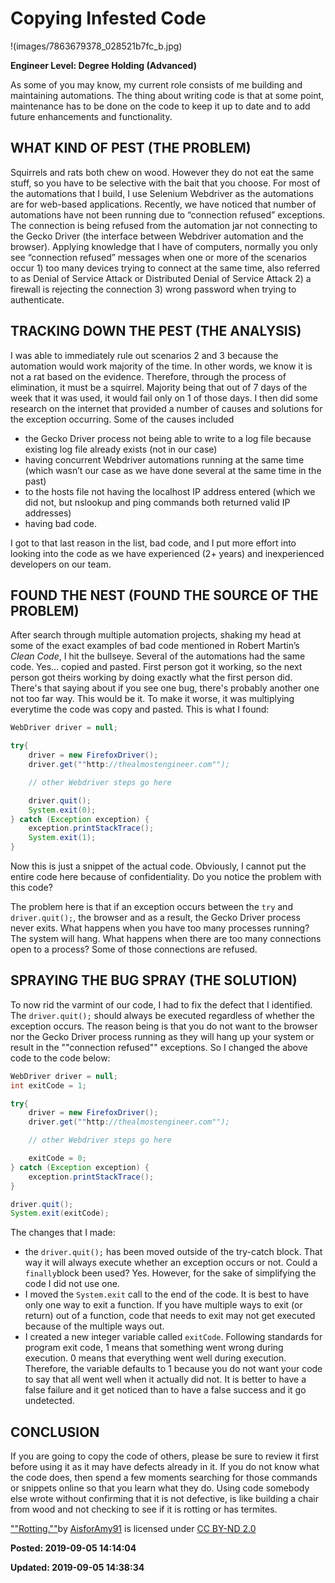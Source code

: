 # Copying Infested Code

!(images/7863679378_028521b7fc_b.jpg)

**Engineer Level: Degree Holding (Advanced)** 

As some of you may know, my current role consists of me building and maintaining automations. The thing about writing code is that at some point, maintenance has to be done on the code to keep it up to date and to add future enhancements and functionality. 

## WHAT KIND OF PEST (THE PROBLEM)

Squirrels and rats both chew on wood.  However they do not eat the same stuff, so you have to be selective with the bait that you choose. For most of the automations that I build, I use Selenium Webdriver as the automations are for web-based applications.   Recently, we have noticed that number of automations have not been running due to “connection refused” exceptions.  The connection is being refused from the automation jar not connecting to the Gecko Driver (the interface between Webdriver automation and the browser). Applying knowledge that I have of computers, normally you only see “connection refused” messages when one or more of the scenarios occur 1) too many devices trying to connect at the same time, also referred to as Denial of Service Attack or Distributed Denial of Service Attack 2) a firewall is rejecting the connection 3) wrong password when trying to authenticate. 

## TRACKING DOWN THE PEST (THE ANALYSIS)

I was able to immediately rule out scenarios 2 and 3 because the automation would work majority of the time. In other words, we know it is not a rat based on the evidence. Therefore, through the process of elimination, it must be a squirrel. Majority being that out of 7 days of the week that it was used, it would fail only on 1 of those days. I then did some research on the internet that provided a number of causes and solutions for the exception occurring. Some of the causes included 
* the Gecko Driver process not being able to write to a log file because existing log file already exists (not in our case)
* having concurrent Webdriver automations running at the same time (which wasn’t our case as we have done several at the same time in the past)
* to the hosts file not having the localhost IP address entered (which we did not, but nslookup and ping commands both returned valid IP addresses)
* having bad code.  

I got to that last reason in the list, bad code, and I put more effort into looking into the code as we have experienced (2+ years) and inexperienced developers on our team. 

## FOUND THE NEST (FOUND THE SOURCE OF THE PROBLEM)

After search through multiple automation projects, shaking my head at some of the exact examples of bad code mentioned in Robert Martin’s *Clean Code*, I hit the bullseye. Several of the automations had the same code. Yes… copied and pasted. First person got it working, so the next person got theirs working by doing exactly what the first person did. There's that saying about if you see one bug, there's probably another one not too far way.  This would be it. To make it worse, it was multiplying everytime the code was copy and pasted. This is what I found: 

```java
WebDriver driver = null;

try{	
    driver = new FirefoxDriver();
    driver.get(""http://thealmostengineer.com"");

    // other Webdriver steps go here 

    driver.quit();
    System.exit(0);
} catch (Exception exception) {
    exception.printStackTrace();
    System.exit(1);
}
```

Now this is just a snippet of the actual code.  Obviously, I cannot put the entire code here because of confidentiality. Do you notice the problem with this code? 

The problem here is that if an exception occurs between the ```try``` and ```driver.quit();```, the browser and as a result, the Gecko Driver process never exits. What happens when you have too many processes running?  The system will hang. What happens when there are too many connections open to a process? Some of those connections are refused. 

## SPRAYING THE BUG SPRAY (THE SOLUTION)

To now rid the varmint of our code, I had to fix the defect that I identified. The ```driver.quit();``` should always be executed regardless of whether the exception occurs.  The reason being is that you do not want to the browser nor the Gecko Driver process running as they will hang up your system or result in the ""connection refused"" exceptions. So I changed the above code to the code below: 

```java
WebDriver driver = null;
int exitCode = 1;

try{	
    driver = new FirefoxDriver();
    driver.get(""http://thealmostengineer.com"");

    // other Webdriver steps go here 

    exitCode = 0;
} catch (Exception exception) {
    exception.printStackTrace();
}

driver.quit();
System.exit(exitCode);
```

The changes that I made: 

* the ```driver.quit();``` has been moved outside of the try-catch block. That way it will always execute whether an exception occurs or not.   Could a ```finally```block been used?  Yes. However, for the sake of simplifying the code I did not use one.
* I moved the ```System.exit``` call to the end of the code. It is best to have only one way to exit a function.  If you have multiple ways to exit (or return) out of a function, code that needs to exit may not get executed because of the multiple ways out.
* I created a new integer variable called ```exitCode```.  Following standards for program exit code, 1 means that something went wrong during execution. 0 means that everything went well during execution. Therefore, the variable defaults to 1 because you do not want your code to say that all went well when it actually did not. It is better to have a false failure and it get noticed than to have a false success and it go undetected. 

## CONCLUSION

If you are going to copy the code of others, please be sure to review it first before using it as it may have defects already in it. If you do not know what the code does, then spend a few moments searching for those commands or snippets online so that you learn what they do. Using code somebody else wrote without confirming that it is not defective, is like building a chair from wood and not checking to see if it is rotting or has termites. 


<p style=""font-size: 0.9rem;font-style: italic;""><a href=""http://www.flickr.com/photos/63753633@N02/7863679378"">""Rotting.""</a><span>by <a href=""http://www.flickr.com/photos/63753633@N02"">AisforAmy91</a></span> is licensed under <a href=""https://creativecommons.org/licenses/by-nd/2.0/?ref=ccsearch&atype=html"" style=""margin-right: 5px;"">CC BY-ND 2.0</a><a href=""https://creativecommons.org/licenses/by-nd/2.0/?ref=ccsearch&atype=html"" target=""_blank"" rel=""noopener noreferrer"" style=""display: inline-block;white-space: none;opacity: .7;margin-top: 2px;margin-left: 3px;height: 22px !important;""><img style=""height: inherit;margin-right: 3px;display: inline-block;"" src=""https://search.creativecommons.org/static/img/cc_icon.svg"" /><img style=""height: inherit;margin-right: 3px;display: inline-block;"" src=""https://search.creativecommons.org/static/img/cc-by_icon.svg"" /><img style=""height: inherit;margin-right: 3px;display: inline-block;"" src=""https://search.creativecommons.org/static/img/cc-nd_icon.svg"" /></a>


**Posted: 2019-09-05 14:14:04** 

**Updated: 2019-09-05 14:38:34** 



